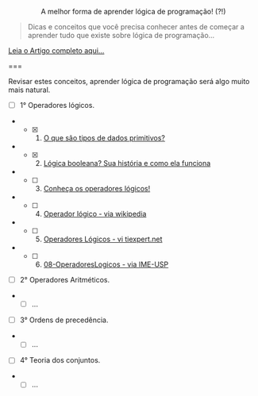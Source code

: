 <p align="center">
	A melhor forma de aprender lógica de programação! (?!)
</p>

> Dicas e conceitos que você precisa conhecer antes de começar a aprender tudo que existe sobre lógica de programação...

[Leia o Artigo completo aqui...](https://becode.com.br/melhor-forma-de-aprender-logica-de-programacao/ "por Erick Scudero")

===

Revisar estes conceitos, aprender lógica de programação será algo muito mais natural.

* [ ]  1° Operadores lógicos.
  
  - * [x] 1. [O que são tipos de dados primitivos?](http://www.dicasdeprogramacao.com.br/tipos-de-dados-primitivos/)
  - * [x] 2. [Lógica booleana? Sua história e como ela funciona](https://www.tecmundo.com.br/programacao/1527-logica-booleana-saiba-um-pouco-mais-sobre-esta-logica-e-como-ela-funciona.htm "por Elaine Martins via TecMundo")
  - * [ ] 3. [Conheça os operadores lógicos!](http://www.dicasdeprogramacao.com.br/operadores-logicos/)
  - * [ ] 4. [Operador lógico - via wikipedia](https://pt.wikipedia.org/wiki/Operador_l%C3%B3gico)
  - * [ ] 5. [Operadores Lógicos - vi tiexpert.net](http://www.tiexpert.net/download/pdf/algoritmo/operadoreslogicos.pdf)
  - * [ ] 6. [08-OperadoresLogicos - via IME-USP](https://www.ime.usp.br/~hitoshi/introducao/08-OperadoresLogicos.pdf "IME-USP - Carlos Hitoshi Morimoto")

* [ ]  2° Operadores Aritméticos.
  
  - * [ ] ...

* [ ]  3° Ordens de precedência.
  
  - * [ ] ...

* [ ]  4° Teoria dos conjuntos.
  
  - * [ ] ...
